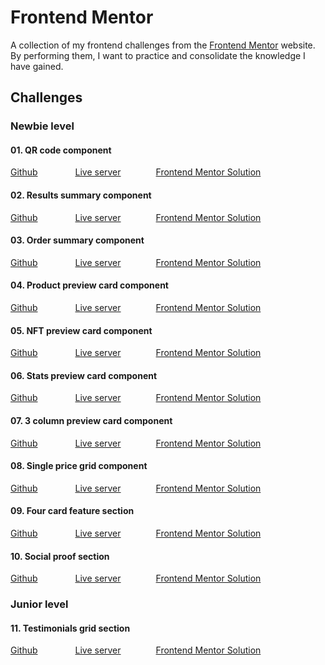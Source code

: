 # Frontend Mentor

A collection of my frontend challenges from the [Frontend Mentor](https://www.frontendmentor.io/home) website. By performing them, I want to practice and consolidate the knowledge I have gained.

## Challenges

### Newbie level

#### 01. QR code component

[Github](https://github.com/ZbigniewSlawik/Frontend-Mentor/tree/main/01.%20qr-code-component-main) &emsp;&emsp;&emsp;&emsp;[Live server](https://zbigniew-slawik-qr-code-component.netlify.app)&emsp;&emsp;&emsp;&emsp;[Frontend Mentor Solution](https://www.frontendmentor.io/solutions/my-first-qr-code-component-xF0EaItoQW)

#### 02. Results summary component

[Github](https://github.com/ZbigniewSlawik/Frontend-Mentor/tree/main/02.%20results-summary-component-main) &emsp;&emsp;&emsp;&emsp;[Live server](https://zbigniew-slawik-results-summary.netlify.app/)&emsp;&emsp;&emsp;&emsp;[Frontend Mentor Solution](https://www.frontendmentor.io/solutions/results-summary-component-by-zbigniew-sawik-brrjV0EerG)

#### 03. Order summary component

[Github](https://github.com/ZbigniewSlawik/Frontend-Mentor/tree/main/03.%20order-summary-component-main) &emsp;&emsp;&emsp;&emsp;[Live server](https://zbigniew-slawik-order-summary.netlify.app/)&emsp;&emsp;&emsp;&emsp;[Frontend Mentor Solution](https://www.frontendmentor.io/solutions/order-summary-component-by-zbigniew-sawik-WzGxgvKoCr)

#### 04. Product preview card component

[Github](https://github.com/ZbigniewSlawik/Frontend-Mentor/tree/main/04.%20product-preview-card-component-main) &emsp;&emsp;&emsp;&emsp;[Live server](https://zbigniew-slawik-product-preview-card.netlify.app/)&emsp;&emsp;&emsp;&emsp;[Frontend Mentor Solution](https://www.frontendmentor.io/solutions/product-preview-card-component-by-zbigniew-sawik-vZlp55DAQY)

#### 05. NFT preview card component

[Github](https://github.com/ZbigniewSlawik/Frontend-Mentor/tree/main/06.%20stats-preview-card-component-main) &emsp;&emsp;&emsp;&emsp;[Live server](https://zbigniew-slawik-nft-preview-card.netlify.app/)&emsp;&emsp;&emsp;&emsp;[Frontend Mentor Solution](https://www.frontendmentor.io/solutions/nft-preview-card-component-by-zbigniew-sawik-WB8MLsg8fC)

#### 06. Stats preview card component

[Github](https://github.com/ZbigniewSlawik/Frontend-Mentor/tree/main/06.%20stats-preview-card-component-main) &emsp;&emsp;&emsp;&emsp;[Live server](https://zbigniew-slawik-stats-preview-card.netlify.app/)&emsp;&emsp;&emsp;&emsp;[Frontend Mentor Solution](https://www.frontendmentor.io/solutions/stats-preview-card-component-by-zbigniew-sawik-yf2iz6unBs)

#### 07. 3 column preview card component

[Github](https://github.com/ZbigniewSlawik/Frontend-Mentor/tree/main/07.%203-column-preview-card-component-main) &emsp;&emsp;&emsp;&emsp;[Live server](https://zbigniew-slawik-3-column-card.netlify.app/)&emsp;&emsp;&emsp;&emsp;[Frontend Mentor Solution](https://www.frontendmentor.io/solutions/3-column-preview-card-component-by-zbigniew-sawik-HGD0FNjG1M)

#### 08. Single price grid component

[Github](https://github.com/ZbigniewSlawik/Frontend-Mentor/tree/main/08.%20single-price-grid-component-master) &emsp;&emsp;&emsp;&emsp;[Live server](https://zbigniew-slawik-single-price-grid.netlify.app/)&emsp;&emsp;&emsp;&emsp;[Frontend Mentor Solution](https://www.frontendmentor.io/solutions/single-price-grid-component-by-zbigniew-sawik-PHSlfqU3D-)

#### 09. Four card feature section

[Github](https://github.com/ZbigniewSlawik/Frontend-Mentor/tree/main/09.%20four-card-feature-section-master) &emsp;&emsp;&emsp;&emsp;[Live server](https://zbigniew-slawik-four-card-section.netlify.app/)&emsp;&emsp;&emsp;&emsp;[Frontend Mentor Solution](https://www.frontendmentor.io/solutions/four-card-feature-section-by-zbigniew-sawik-xe_5CYh9U5)

#### 10. Social proof section

[Github](https://github.com/ZbigniewSlawik/Frontend-Mentor/tree/main/10.%20social-proof-section-master) &emsp;&emsp;&emsp;&emsp;[Live server](https://zbigniew-slawik-social-proof-section.netlify.app/)&emsp;&emsp;&emsp;&emsp;[Frontend Mentor Solution](https://www.frontendmentor.io/solutions/social-proof-section-by-zbigniew-sawik-5BnD7rE2el)

### Junior level

#### 11. Testimonials grid section

[Github](https://github.com/ZbigniewSlawik/Frontend-Mentor/tree/main/10.%20social-proof-section-master) &emsp;&emsp;&emsp;&emsp;[Live server](https://zbigniew-slawik-testimonials-section.netlify.app/)&emsp;&emsp;&emsp;&emsp;[Frontend Mentor Solution](https://www.frontendmentor.io/solutions/testimonials-grid-section-by-zbigniew-sawik-8mm5Zys5-s)

